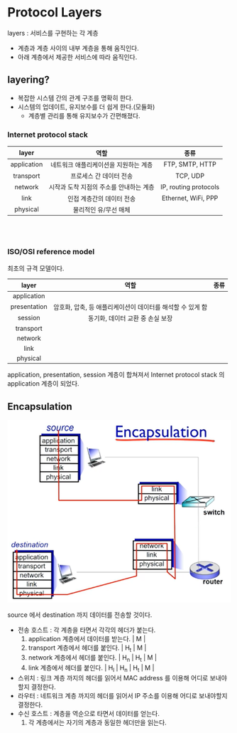 # Protocol Layers

layers : 서비스를 구현하는 각 계층
* 계층과 계층 사이의 내부 계층을 통해 움직인다.
* 아래 계층에서 제공한 서비스에 따라 움직인다.

## layering?

* 복잡한 시스템 간의 관계 구조를 명확히 한다.
* 시스템의 업데이트, 유지보수를 더 쉽게 한다.(모듈화)
  * 계층별 관리를 통해 유지보수가 간편해졌다.

### Internet protocol stack

|layer|역할|종류|
|:---:|:---:|:---:|
|application|네트워크 애플리케이션을 지원하는 계층|FTP, SMTP, HTTP|
|transport|프로세스 간 데이터 전송|TCP, UDP|
|network|시작과 도착 지점의 주소를 안내하는 계층|IP, routing protocols|
|link|인접 계층간의 데이터 전송|Ethernet, WiFi, PPP|
|physical|물리적인 유/무선 매체||

<br/><br/>

### ISO/OSI reference model

최초의 규격 모델이다.

|layer|역할|종류|
|:---:|:---:|:---:|
|application|||
|presentation|암호화, 압축, 등 애플리케이션이 데이터를 해석할 수 있게 함||
|session|동기화, 데이터 교환 중 손실 보장||
|transport|||
|network|||
|link|||
|physical|||

application, presentation, session 계층이 합쳐져서 Internet protocol stack 의 application 계층이 되었다.

## Encapsulation

![encap](../image/encap.png)

source 에서 destination 까지 데이터를 전송할 것이다.

* 전송 호스트 : 각 계층을 타면서 각각의 헤더가 붙는다.
  1. application 계층에서 데이터를 받는다. | M |
  2. transport 계층에서 헤더를 붙인다. | H<sub>t</sub> | M |
  3. network 계층에서 헤더를 붙인다. | H<sub>n</sub> | H<sub>t</sub> | M |
  4. link 계층에서 헤더를 붙인다. | H<sub>l</sub> | H<sub>n</sub> | H<sub>t</sub> | M |
* 스위치 : 링크 계층 까지의 헤더를 읽어서 MAC address 를 이용해 어디로 보내야할지 결정한다.
* 라우터 : 네트워크 계층 까지의 헤더를 읽어서 IP 주소를 이용해 어디로 보내야할지 결정한다.
* 수신 호스트 : 계층을 역순으로 타면서 데이터를 얻는다.
  1. 각 계층에서는 자기의 계층과 동일한 헤더만을 읽는다.
